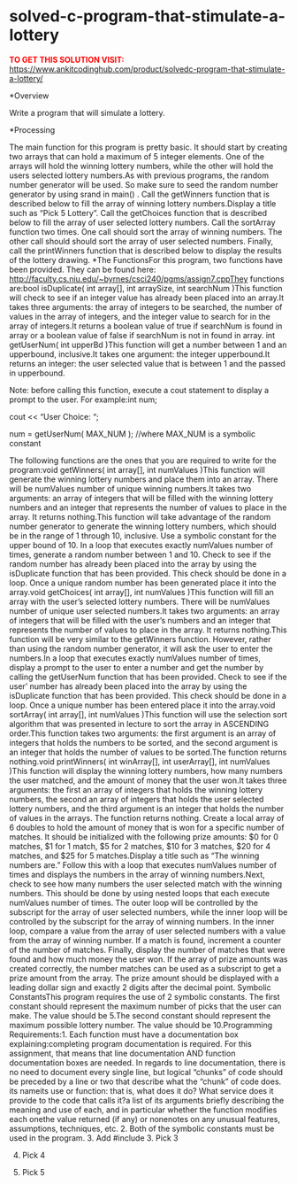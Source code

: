 # solved-c-program-that-stimulate-a-lottery



**<span style='color:red'>TO GET THIS SOLUTION VISIT:</span>** https://www.ankitcodinghub.com/product/solvedc-program-that-stimulate-a-lottery/

*Overview

Write a program that will simulate a lottery.

*Processing

The main function for this program is pretty basic. It should start by creating two arrays that can hold a maximum of 5 integer elements. One of the arrays will hold the winning lottery numbers, while the other will hold the users selected lottery numbers.As with previous programs, the random number generator will be used. So make sure to seed the random number generator by using srand in main() . Call the getWinners function that is described below to fill the array of winning lottery numbers.Display a title such as “Pick 5 Lottery”. Call the getChoices function that is described below to fill the array of user selected lottery numbers. Call the sortArray function two times. One call should sort the array of winning numbers. The other call should should sort the array of user selected numbers. Finally, call the printWinners function that is described below to display the results of the lottery drawing. *The FunctionsFor this program, two functions have been provided. They can be found here: http://faculty.cs.niu.edu/~byrnes/csci240/pgms/assign7.cppThey functions are:bool isDuplicate( int array[], int arraySize, int searchNum )This function will check to see if an integer value has already been placed into an array.It takes three arguments: the array of integers to be searched, the number of values in the array of integers, and the integer value to search for in the array of integers.It returns a boolean value of true if searchNum is found in array or a boolean value of false if searchNum is not in found in array. int getUserNum( int upperBd )This function will get a number between 1 and an upperbound, inclusive.It takes one argument: the integer upperbound.It returns an integer: the user selected value that is between 1 and the passed in upperbound.

Note: before calling this function, execute a cout statement to display a prompt to the user. For example:int num;

cout &lt;&lt; “User Choice: “;

num = getUserNum( MAX_NUM ); //where MAX_NUM is a symbolic constant

The following functions are the ones that you are required to write for the program:void getWinners( int array[], int numValues )This function will generate the winning lottery numbers and place them into an array. There will be numValues number of unique winning numbers.It takes two arguments: an array of integers that will be filled with the winning lottery numbers and an integer that represents the number of values to place in the array. It returns nothing.This function will take advantage of the random number generator to generate the winning lottery numbers, which should be in the range of 1 through 10, inclusive. Use a symbolic constant for the upper bound of 10. In a loop that executes exactly numValues number of times, generate a random number between 1 and 10. Check to see if the random number has already been placed into the array by using the isDuplicate function that has been provided. This check should be done in a loop. Once a unique random number has been generated place it into the array.void getChoices( int array[], int numValues )This function will fill an array with the user’s selected lottery numbers. There will be numValues number of unique user selected numbers.It takes two arguments: an array of integers that will be filled with the user’s numbers and an integer that represents the number of values to place in the array. It returns nothing.This function will be very similar to the getWinners function. However, rather than using the random number generator, it will ask the user to enter the numbers.In a loop that executes exactly numValues number of times, display a prompt to the user to enter a number and get the number by calling the getUserNum function that has been provided. Check to see if the user’ number has already been placed into the array by using the isDuplicate function that has been provided. This check should be done in a loop. Once a unique number has been entered place it into the array.void sortArray( int array[], int numValues )This function will use the selection sort algorithm that was presented in lecture to sort the array in ASCENDING order.This function takes two arguments: the first argument is an array of integers that holds the numbers to be sorted, and the second argument is an integer that holds the number of values to be sorted.The function returns nothing.void printWinners( int winArray[], int userArray[], int numValues )This function will display the winning lottery numbers, how many numbers the user matched, and the amount of money that the user won.It takes three arguments: the first an array of integers that holds the winning lottery numbers, the second an array of integers that holds the user selected lottery numbers, and the third argument is an integer that holds the number of values in the arrays. The function returns nothing. Create a local array of 6 doubles to hold the amount of money that is won for a specific number of matches. It should be initialized with the following prize amounts: $0 for 0 matches, $1 for 1 match, $5 for 2 matches, $10 for 3 matches, $20 for 4 matches, and $25 for 5 matches.Display a title such as “The winning numbers are.” Follow this with a loop that executes numValues number of times and displays the numbers in the array of winning numbers.Next, check to see how many numbers the user selected match with the winning numbers. This should be done by using nested loops that each execute numValues number of times. The outer loop will be controlled by the subscript for the array of user selected numbers, while the inner loop will be controlled by the subscript for the array of winning numbers. In the inner loop, compare a value from the array of user selected numbers with a value from the array of winning number. If a match is found, increment a counter of the number of matches. Finally, display the number of matches that were found and how much money the user won. If the array of prize amounts was created correctly, the number matches can be used as a subscript to get a prize amount from the array. The prize amount should be displayed with a leading dollar sign and exactly 2 digits after the decimal point. Symbolic ConstantsThis program requires the use of 2 symbolic constants. The first constant should represent the maximum number of picks that the user can make. The value should be 5.The second constant should represent the maximum possible lottery number. The value should be 10.Programming Requirements:1. Each function must have a documentation box explaining:completing program documentation is required. For this assignment, that means that line documentation AND function documentation boxes are needed. In regards to line documentation, there is no need to document every single line, but logical “chunks” of code should be preceded by a line or two that describe what the “chunk” of code does. its nameits use or function: that is, what does it do? What service does it provide to the code that calls it?a list of its arguments briefly describing the meaning and use of each, and in particular whether the function modifies each onethe value returned (if any) or nonenotes on any unusual features, assumptions, techniques, etc. 2. Both of the symbolic constants must be used in the program. 3. Add #include 3. Pick 3

4. Pick 4

5. Pick 5
